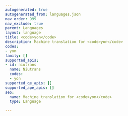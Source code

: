 ```yaml
---
autogenerated: true
autogenerated_from: languages.json
nav_order: 999
nav_exclude: true
parent: Languages
layout: language
title: <code>yon</code>
description: Machine translation for <code>yon</code>
codes:
- yon
family: []
supported_apis:
- id: niutrans
  name: Niutrans
  codes:
  - yon
supported_qe_apis: []
supported_ape_apis: []
seo:
  name: Machine translation for <code>yon</code>
  type: Language

---
```



